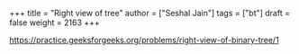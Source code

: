 +++
title = "Right view of tree"
author = ["Seshal Jain"]
tags = ["bt"]
draft = false
weight = 2163
+++

<https://practice.geeksforgeeks.org/problems/right-view-of-binary-tree/1>
